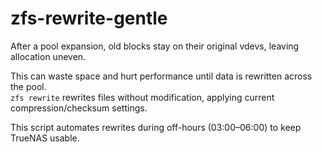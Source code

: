 # zfs-rewrite-gentle

After a pool expansion, old blocks stay on their original vdevs, leaving allocation uneven.

This can waste space and hurt performance until data is rewritten across the pool.  
`zfs rewrite` rewrites files without modification, applying current compression/checksum settings.

This script automates rewrites during off-hours (03:00–06:00) to keep TrueNAS usable.  
